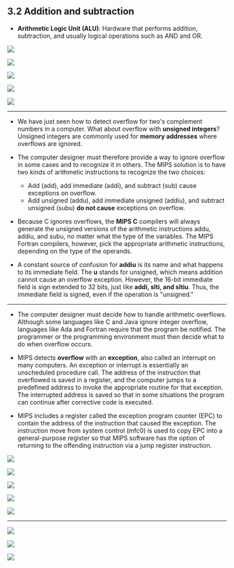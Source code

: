 ## 3.2 Addition and subtraction

- **Arithmetic Logic Unit (ALU)**: Hardware that performs addition, subtraction, and usually 
  logical operations such as AND and OR.


![](img/2020-10-13-23-54-11.png)

![](img/2020-10-13-23-56-48.png)

![](img/2020-10-13-23-59-41.png)

![](img/2020-10-15-14-44-06.png)

![](img/2020-10-14-00-02-10.png)

---

- We have just seen how to detect overflow for two's complement numbers in a computer. What about 
  overflow with **unsigned integers**? Unsigned integers are commonly used for **memory addresses** 
  where overflows are ignored.


- The computer designer must therefore provide a way to ignore overflow in some cases and to recognize 
  it in others. The MIPS solution is to have two kinds of arithmetic instructions to recognize the two 
  choices:
  - Add (add), add immediate (addi), and subtract (sub) cause exceptions on overflow.
  - Add unsigned (addu), add immediate unsigned (addiu), and subtract unsigned (subu) **do not cause** 
    exceptions on overflow.


- Because C ignores overflows, the **MIPS C** compilers will always generate the unsigned versions of 
  the arithmetic instructions addu, addiu, and subu, no matter what the type of the variables. The MIPS 
  Fortran compilers, however, pick the appropriate arithmetic instructions, depending on the type of 
  the operands.


- A constant source of confusion for **addiu** is its name and what happens to its immediate field. The 
  **u** stands for unsigned, which means addition cannot cause an overflow exception. However, the 
  16-bit immediate field is sign extended to 32 bits, just like **addi, slti, and sltiu**. Thus, the 
  immediate field is signed, even if the operation is "unsigned."

---

- The computer designer must decide how to handle arithmetic overflows. Although some languages like C 
  and Java ignore integer overflow, languages like Ada and Fortran require that the program be 
  notified. The programmer or the programming environment must then decide what to do when overflow 
  occurs.

- MIPS detects **overflow** with an **exception**, also called an interrupt on many computers. An 
  exception or interrupt is essentially an unscheduled procedure call. The address of the instruction 
  that overflowed is saved in a register, and the computer jumps to a predefined address to invoke the 
  appropriate routine for that exception. The interrupted address is saved so that in some situations 
  the program can continue after corrective code is executed.

- MIPS includes a register called the exception program counter (EPC) to contain the address of the 
  instruction that caused the exception. The instruction move from system control (mfc0) is used to 
  copy EPC into a general-purpose register so that MIPS software has the option of returning to the 
  offending instruction via a jump register instruction.

![](img/2020-10-15-15-55-07.png)

![](img/2020-10-15-15-48-06.png)

![](img/2020-10-15-15-52-41.png)

![](img/2020-10-15-16-01-14.png)

![](img/2020-10-15-16-07-01.png)

---

![](img/2020-10-15-16-09-54.png)

![](img/2020-10-15-16-12-34.png)

![](img/2020-10-15-16-14-01.png)



















